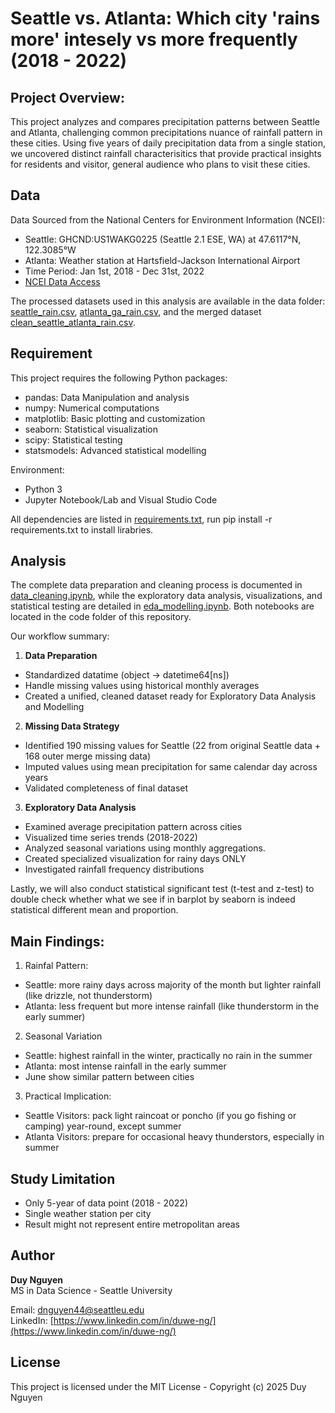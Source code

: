 # Seattle vs. Atlanta: Which city 'rains more' intesely vs more frequently (2018 - 2022)

## Project Overview:
This project analyzes and compares precipitation patterns between Seattle and Atlanta, challenging common precipitations nuance of rainfall pattern in these cities.  Using five years of daily precipitation data from a single station, we uncovered distinct rainfall characterisitics that provide practical insights for residents and visitor, general audience who plans to visit these cities.

## Data
Data Sourced from the National Centers for Environment Information (NCEI):
  - Seattle: GHCND:US1WAKG0225 (Seattle 2.1 ESE, WA) at 47.6117°N, 122.3085°W
  - Atlanta: Weather station at Hartsfield-Jackson International Airport
  - Time Period: Jan 1st, 2018 - Dec 31st, 2022
  - [NCEI Data Access](https://www.ncei.noaa.gov/cdo-web/search?datasetid=GHCND)

The processed datasets used in this analysis are available in the data folder: [seattle_rain.csv](https://github.com/dcnguyen060899/weather/blob/main/data/seattle_rain.csv), [atlanta_ga_rain.csv](https://github.com/dcnguyen060899/weather/blob/main/data/atlanta_ga_rain.csv), and the merged dataset [clean_seattle_atlanta_rain.csv](https://github.com/dcnguyen060899/weather/blob/main/data/clean_seattle_atlanta_rain.csv).

## Requirement
This project requires the following Python packages:
  - pandas: Data Manipulation and analysis
  - numpy: Numerical computations
  - matplotlib: Basic plotting and customization
  - seaborn: Statistical visualization
  - scipy: Statistical testing
  - statsmodels: Advanced statistical modelling

Environment:
  - Python 3
  - Jupyter Notebook/Lab and Visual Studio Code

All dependencies are listed in [requirements.txt](https://github.com/dcnguyen060899/weather/blob/main/requirements.txt), run pip install -r requirements.txt to install lirabries.

## Analysis
The complete data preparation and cleaning process is documented in [data_cleaning.ipynb](https://github.com/dcnguyen060899/weather/blob/main/code/data_cleaning.ipynb), while the exploratory data analysis, visualizations, and statistical testing are detailed in [eda_modelling.ipynb](https://github.com/dcnguyen060899/weather/blob/main/code/eda_modelling.ipynb). Both notebooks are located in the code folder of this repository.

Our workflow summary:
1. **Data Preparation**
  - Standardized datatime (object -> datetime64[ns])
  - Handle missing values using historical monthly averages
  - Created a unified, cleaned dataset ready for Exploratory Data Analysis and Modelling
2. **Missing Data Strategy**
  - Identified 190 missing values for Seattle (22 from original Seattle data + 168 outer merge missing data)
  - Imputed values using mean precipitation for same calendar day across years
  - Validated completeness of final dataset
  
3. **Exploratory Data Analysis**
  - Examined average precipitation pattern across cities
  - Visualized time series trends (2018-2022)
  - Analyzed seasonal variations using monthly aggregations.
  - Created specialized visualization for rainy days ONLY
  - Investigated rainfall frequency distributions

Lastly, we will also conduct statistical significant test (t-test and z-test) to double check whether what we see if in barplot by seaborn is indeed statistical different mean and proportion.

## Main Findings:
1. Rainfal Pattern:
  - Seattle: more rainy days across majority of the month but lighter rainfall (like drizzle, not thunderstorm)
  - Atlanta: less frequent but more intense rainfall (like thunderstorm in the early summer)

2. Seasonal Variation
  - Seattle: highest rainfall in the winter, practically no rain in the summer
  - Atlanta: most intense rainfall in the early summer
  - June show similar pattern between cities

3. Practical Implication:
  - Seattle Visitors: pack light raincoat or poncho (if you go fishing or camping) year-round, except summer
  - Atlanta Visitors: prepare for occasional heavy thunderstors, especially in summer

## Study Limitation
- Only 5-year of data point (2018 - 2022)
- Single weather station per city
- Result might not represent entire metropolitan areas

## Author
**Duy Nguyen**  
MS in Data Science - Seattle University

Email: [dnguyen44@seattleu.edu](mailto:dnguyen44@seattleu.edu)  
LinkedIn: [https://www.linkedin.com/in/duwe-ng/](https://www.linkedin.com/in/duwe-ng/)

## License
This project is licensed under the MIT License - Copyright (c) 2025 Duy Nguyen



